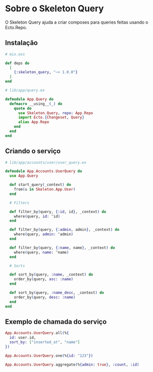 # Sobre o Skeleton Query

O Skeleton Query ajuda a criar composes para queries feitas usando o Ecto.Repo.

## Instalação

```elixir
# mix.exs

def deps do
  [
    {:skeleton_query, "~> 1.0.0"}
  ]
end
```

```elixir
# lib/app/query.ex

defmodule App.Query do
  defmacro __using__(_) do
    quote do
      use Skeleton.Query, repo: App.Repo
      import Ecto.{Changeset, Query}
      alias App.Repo
    end
  end
end
```

## Criando o serviço

```elixir
# lib/app/accounts/user/user_query.ex

defmodule App.Accounts.UserQuery do
  use App.Query

  def start_query(_context) do
    from(u in Skeleton.App.User)
  end

  # Filters

  def filter_by(query, {:id, id}, _context) do
    where(query, id: ^id)
  end

  def filter_by(query, {:admin, admin}, _context) do
    where(query, admin: ^admin)
  end

  def filter_by(query, {:name, name}, _context) do
    where(query, name: ^name)
  end

  # Sorts

  def sort_by(query, :name, _context) do
    order_by(query, asc: :name)
  end

  def sort_by(query, :name_desc, _context) do
    order_by(query, desc: :name)
  end
end
```

## Exemplo de chamada do serviço

```elixir
App.Accounts.UserQuery.all(%{
  id: user.id,
  sort_by: ["inserted_at", "name"]
})

App.Accounts.UserQuery.one(%{id: "123"})

App.Accounts.UserQuery.aggregate(%{admin: true}, :count, :id)
```